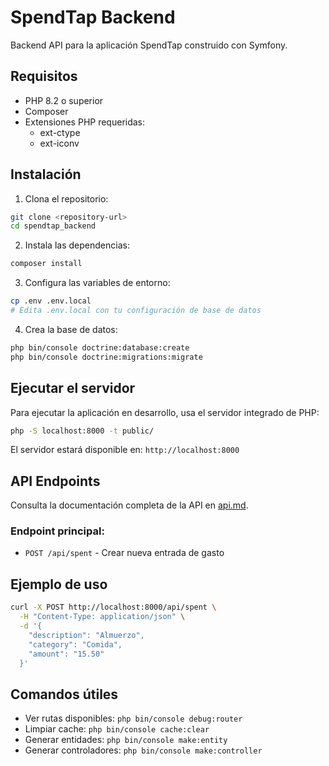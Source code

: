# SpendTap Backend

Backend API para la aplicación SpendTap construido con Symfony.

## Requisitos

- PHP 8.2 o superior
- Composer
- Extensiones PHP requeridas:
  - ext-ctype
  - ext-iconv

## Instalación

1. Clona el repositorio:
```bash
git clone <repository-url>
cd spendtap_backend
```

2. Instala las dependencias:
```bash
composer install
```

3. Configura las variables de entorno:
```bash
cp .env .env.local
# Edita .env.local con tu configuración de base de datos
```

4. Crea la base de datos:
```bash
php bin/console doctrine:database:create
php bin/console doctrine:migrations:migrate
```

## Ejecutar el servidor

Para ejecutar la aplicación en desarrollo, usa el servidor integrado de PHP:

```bash
php -S localhost:8000 -t public/
```

El servidor estará disponible en: `http://localhost:8000`

## API Endpoints

Consulta la documentación completa de la API en [api.md](api.md).

### Endpoint principal:
- `POST /api/spent` - Crear nueva entrada de gasto

## Ejemplo de uso

```bash
curl -X POST http://localhost:8000/api/spent \
  -H "Content-Type: application/json" \
  -d '{
    "description": "Almuerzo",
    "category": "Comida", 
    "amount": "15.50"
  }'
```

## Comandos útiles

- Ver rutas disponibles: `php bin/console debug:router`
- Limpiar cache: `php bin/console cache:clear`
- Generar entidades: `php bin/console make:entity`
- Generar controladores: `php bin/console make:controller`